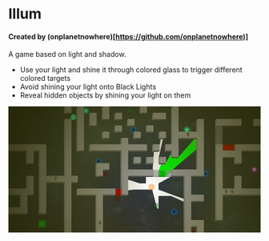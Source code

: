 # Illum
#### Created by (onplanetnowhere)[https://github.com/onplanetnowhere)]

A game based on light and shadow.

- Use your light and shine it through colored glass to trigger different colored targets
- Avoid shining your light onto Black Lights
- Reveal hidden objects by shining your light on them

![Illum](Illum.png)